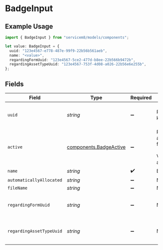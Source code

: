 # BadgeInput

## Example Usage

```typescript
import { BadgeInput } from "servicem8/models/components";

let value: BadgeInput = {
  uuid: "123e4567-e778-487e-99f9-22b56b561aeb",
  name: "<value>",
  regardingFormUuid: "123e4567-5ce2-477d-b8ee-22b566b9472b",
  regardingAssetTypeUuid: "123e4567-753f-4d08-a026-22b56e6e255b",
};
```

## Fields

| Field                                                            | Type                                                             | Required                                                         | Description                                                      | Example                                                          |
| ---------------------------------------------------------------- | ---------------------------------------------------------------- | ---------------------------------------------------------------- | ---------------------------------------------------------------- | ---------------------------------------------------------------- |
| `uuid`                                                           | *string*                                                         | :heavy_minus_sign:                                               | Record UUID key                                                  | 123e4567-e778-487e-99f9-22b56b561aeb                             |
| `active`                                                         | [components.BadgeActive](../../models/components/badgeactive.md) | :heavy_minus_sign:                                               | Record active/deleted flag. <br/><br/>Valid values are [0,1]     |                                                                  |
| `name`                                                           | *string*                                                         | :heavy_check_mark:                                               | Badge Name                                                       |                                                                  |
| `automaticallyAllocated`                                         | *string*                                                         | :heavy_minus_sign:                                               | N/A                                                              |                                                                  |
| `fileName`                                                       | *string*                                                         | :heavy_minus_sign:                                               | N/A                                                              |                                                                  |
| `regardingFormUuid`                                              | *string*                                                         | :heavy_minus_sign:                                               | N/A                                                              | 123e4567-5ce2-477d-b8ee-22b566b9472b                             |
| `regardingAssetTypeUuid`                                         | *string*                                                         | :heavy_minus_sign:                                               | N/A                                                              | 123e4567-753f-4d08-a026-22b56e6e255b                             |